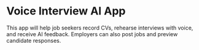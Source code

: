 # Voice Interview AI App

This app will help job seekers record CVs, rehearse interviews with voice, and receive AI feedback. Employers can also post jobs and preview candidate responses.